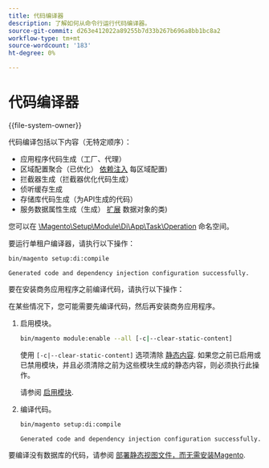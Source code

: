 ```yaml
---
title: 代码编译器
description: 了解如何从命令行运行代码编译器。
source-git-commit: d263e412022a89255b7d33b267b696a8bb1bc8a2
workflow-type: tm+mt
source-wordcount: '183'
ht-degree: 0%

---
```



# 代码编译器

{{file-system-owner}}

代码编译包括以下内容（无特定顺序）：

- 应用程序代码生成（工厂、代理）
- 区域配置聚合（已优化） [依赖注入](https://glossary.magento.com/dependency-injection) 每区域配置)
- 拦截器生成（拦截器优化代码生成）
- 侦听缓存生成
- 存储库代码生成（为API生成的代码）
- 服务数据属性生成（生成） [扩展](https://glossary.magento.com/extension) 数据对象的类)

您可以在 [\Magento\Setup\Module\Di\App\Task\Operation][operation] 命名空间。

要运行单租户编译器，请执行以下操作：

```bash
bin/magento setup:di:compile
```

```terminal
Generated code and dependency injection configuration successfully.
```

要在安装商务应用程序之前编译代码，请执行以下操作：

在某些情况下，您可能需要先编译代码，然后再安装商务应用程序。

1. 启用模块。

   ```bash
   bin/magento module:enable --all [-c|--clear-static-content]
   ```

   使用 `[-c|--clear-static-content]` 选项清除 [静态内容](https://glossary.magento.com/static-content). 如果您之前已启用或已禁用模块，并且必须清除之前为这些模块生成的静态内容，则必须执行此操作。

   请参阅 [启用模块](../../installation/tutorials/manage-modules.md).

1. 编译代码。

   ```bash
   bin/magento setup:di:compile
   ```

   ```terminal
   Generated code and dependency injection configuration successfully.
   ```

要编译没有数据库的代码，请参阅 [部署静态视图文件，而无需安装Magento](../cli/static-view-file-deployment.md).

<!-- link definitions -->

[operation]: https://github.com/magento/magento2/blob/2.4/setup/src/Magento/Setup/Module/Di/App/Task/Operation
